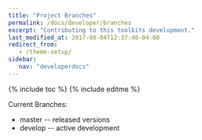 ```yaml
---
title: "Project Branches"
permalink: /docs/developer/branches
excerpt: "Contributing to this toolkits development."
last_modified_at: 2017-08-04T12:37:48-04:00
redirect_from:
   - /theme-setup/
sidebar:
   nav: "developerdocs"
---
```

{% include toc %}
{% include editme %}


Current Branches:

* master -- released versions
* develop -- active development


